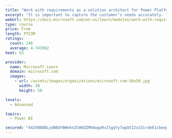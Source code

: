 ```yaml
---
title: "Work with requirements as a solution architect for Power Platform and Dynamics 365"
excerpt: "It is important to capture the customer’s needs accurately. This module explains how to capture requirements and identify functional and non-functional items."
webUrl: https://docs.microsoft.com/en-us/learn/modules/work-with-requirements/
type: course
price: Free
length: PT23M
ratings:
  count: 246
  average: 4.743902
heat: 53

provider:
  name: Microsoft Learn
  domain: microsoft.com
  images:
    - url: /assets/images/organizations/microsoft.com-50x50.jpg
      width: 50
      height: 50

levels:
  - Advanced

topics:
  - Power BI

secured: "442VBB8BLydNBUYBWeknZCW6QZMhOwgwRv2lgqYy7wpQtI2sS3irdmE1cbeopClSl3v5DF/X/BqqVBHqFUN64l7LF0lX7EA32ehXXqBPerkghC0XS6S78sCu2L5H82Jvwym0mr9SzSCGQ2kbUcvZHHg0sAYgE+g9AlhPim+RnTN8HzDJD3Y2kWqTa3bJzNMfPLH9KyoS804XFJX/iKSBq5C7Ejn/O+2DTWdzeTDgDdC9v70j5CsVAdaF6aWAyFoz0pBqW0pxFNYYMX5RsR0yQexQiy7uJ4p8VOAvz+Et3tDNrZShE2Y4Occ5Z5bffspyqvuL+yMANez7qcy/KMKKGC1BrEyAT3I24yq3hNb1nm4W6LJNUdwxym/cVjXTLUFPVwL5paxMCjToxjkuj1ea9w==;QHgdY1g7zvWUzEnrXeiFhg=="
---
```


